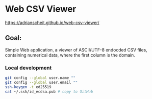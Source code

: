 # Web CSV Viewer
https://adrianscheit.github.io/web-csv-viewer/

## Goal: 
Simple Web application, a viewer of ASCII/UTF-8 endocded CSV files, containing numerical data, where the first column is the domain.

### Local development
```sh
git config --global user.name ""
git config --global user.email ""
ssh-keygen -t ed25519
cat ~/.ssh/id_ecdsa.pub # copy to GitHub
```
